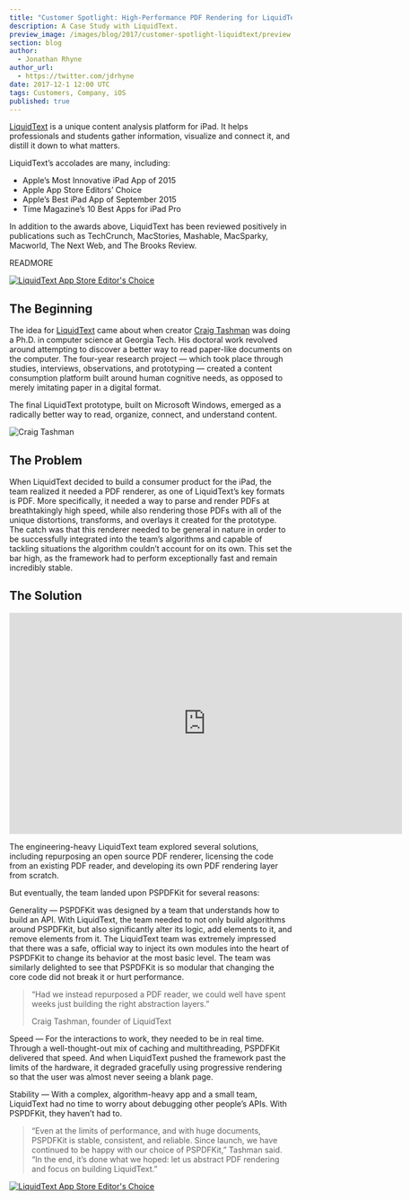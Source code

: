 ```yaml
---
title: "Customer Spotlight: High-Performance PDF Rendering for LiquidText"
description: A Case Study with LiquidText.
preview_image: /images/blog/2017/customer-spotlight-liquidtext/preview.png
section: blog
author:
  - Jonathan Rhyne
author_url:
  - https://twitter.com/jdrhyne
date: 2017-12-1 12:00 UTC
tags: Customers, Company, iOS
published: true
---
```


[LiquidText](http://liquidtext.net/) is a unique content analysis platform for iPad. It helps professionals and students gather information, visualize and connect it, and distill it down to what matters.

LiquidText’s accolades are many, including:

* Apple’s Most Innovative iPad App of 2015
* Apple App Store Editors’ Choice
* Apple’s Best iPad App of September 2015
* Time Magazine’s 10 Best Apps for iPad Pro

In addition to the awards above, LiquidText has been reviewed positively in publications such as TechCrunch, MacStories, Mashable, MacSparky, Macworld, The Next Web, and The Brooks Review.

READMORE

[![LiquidText App Store Editor's Choice](/images/blog/2017/customer-spotlight-liquidtext/preview.png)](http://liquidtext.net/)

## The Beginning

The idea for [LiquidText](http://liquidtext.net/) came about when creator [Craig Tashman](https://twitter.com/CraigTashman) was doing a Ph.D. in computer science at Georgia Tech. His doctoral work revolved around attempting to discover a better way to read paper-like documents on the computer. The four-year research project — which took place through studies, interviews, observations, and prototyping — created a content consumption platform built around human cognitive needs, as opposed to merely imitating paper in a digital format.

The final LiquidText prototype, built on Microsoft Windows, emerged as a radically better way to read, organize, connect, and understand content.

![Craig Tashman](/images/blog/2017/customer-spotlight-liquidtext/craig.jpg)

## The Problem

When LiquidText decided to build a consumer product for the iPad, the team realized it needed a PDF renderer, as one of LiquidText’s key formats is PDF. More specifically, it needed a way to parse and render PDFs at breathtakingly high speed, while also rendering those PDFs with all of the unique distortions, transforms, and overlays it created for the prototype. The catch was that this renderer needed to be general in nature in order to be successfully integrated into the team’s algorithms and capable of tackling situations the algorithm couldn’t account for on its own. This set the bar high, as the framework had to perform exceptionally fast and remain incredibly stable.

## The Solution

<iframe width="700" height="394" src="https://www.youtube-nocookie.com/embed/sfPEi5BSyHU?rel=0&amp;controls=0" frameborder="0" allowfullscreen></iframe>

The engineering-heavy LiquidText team explored several solutions, including repurposing an open source PDF renderer, licensing the code from an existing PDF reader, and developing its own PDF rendering layer from scratch.

But eventually, the team landed upon PSPDFKit for several reasons:

Generality — PSPDFKit was designed by a team that understands how to build an API. With LiquidText, the team needed to not only build algorithms around PSPDFKit, but also significantly alter its logic, add elements to it, and remove elements from it. The LiquidText team was extremely impressed that there was a safe, official way to inject its own modules into the heart of PSPDFKit to change its behavior at the most basic level. The team was similarly delighted to see that PSPDFKit is so modular that changing the core code did not break it or hurt performance.

<blockquote>
  <p class="mb-2">
    “Had we instead repurposed a PDF reader, we could well have spent weeks just building the right abstraction layers.”
  </p>
  <footer class="blockquote-footer">
    Craig Tashman, founder of LiquidText
  </footer>
</blockquote>

Speed — For the interactions to work, they needed to be in real time. Through a well-thought-out mix of caching and multithreading, PSPDFKit delivered that speed. And when LiquidText pushed the framework past the limits of the hardware, it degraded gracefully using progressive rendering so that the user was almost never seeing a blank page.

Stability — With a complex, algorithm-heavy app and a small team, LiquidText had no time to worry about debugging other people’s APIs. With PSPDFKit, they haven’t had to.

> “Even at the limits of performance, and with huge documents, PSPDFKit is stable, consistent, and reliable. Since launch, we have continued to be happy with our choice of PSPDFKit,” Tashman said. “In the end, it’s done what we hoped: let us abstract PDF rendering and focus on building LiquidText.”

[![LiquidText App Store Editor's Choice](/images/blog/2017/customer-spotlight-liquidtext/liquidtext-awards.jpg)](http://liquidtext.net/)
